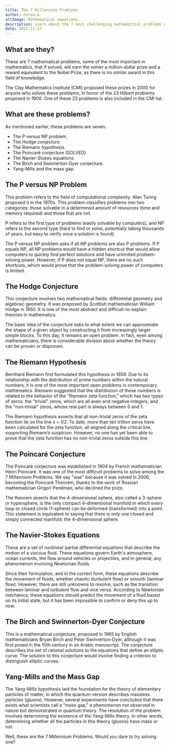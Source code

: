 ```yaml
---
title: The 7 Millennium Problems  
author: nerea-a  
altImage: Mathematical equations.  
description: Learn about the 7 most challenging mathematical problems of the millennium, whose resolution promises to revolutionize knowledge and offer a million-dollar prize.  
date: 2023-11-17  
---
```


## What are they?

These are 7 mathematical problems, some of the most important in mathematics, that if solved, will earn the solver a million-dollar prize and a reward equivalent to the Nobel Prize, as there is no similar award in this field of knowledge.

The Clay Mathematics Institute (CMI) proposed these prizes in 2000 for anyone who solves these problems, in honor of the 23 Hilbert problems proposed in 1900. One of these 23 problems is also included in the CMI list.

## What are these problems?

As mentioned earlier, these problems are seven:

- The P versus NP problem.
- The Hodge conjecture.
- The Riemann hypothesis.
- The Poincaré conjecture (SOLVED).
- The Navier-Stokes equations.
- The Birch and Swinnerton-Dyer conjecture.
- Yang-Mills and the mass gap.

## The P versus NP Problem

This problem refers to the field of computational complexity. Alan Turing proposed it in the 1970s. This problem classifies problems into two categories: those solvable in a determined amount of resources (time and memory required) and those that are not.

P refers to the first type of problems (easily solvable by computers), and NP refers to the second type (hard to find or solve, potentially taking thousands of years, but easy to verify once a solution is found).

The P versus NP problem asks if all NP problems are also P problems. If P equals NP, all NP problems would have a hidden shortcut that would allow computers to quickly find perfect solutions and have unlimited problem-solving power. However, if P does not equal NP, there are no such shortcuts, which would prove that the problem-solving power of computers is limited.

## The Hodge Conjecture

This conjecture involves two mathematical fields: differential geometry and algebraic geometry. It was proposed by Scottish mathematician William Hodge in 1950. It is one of the most abstract and difficult-to-explain theories in mathematics.

The basic idea of the conjecture asks to what extent we can approximate the shape of a given object by constructing it from increasingly larger simple blocks. To this day, it remains an open problem. In fact, even among mathematicians, there is considerable division about whether the theory can be proven or disproven.

## The Riemann Hypothesis

Bernhard Riemann first formulated this hypothesis in 1859. Due to its relationship with the distribution of prime numbers within the natural numbers, it is one of the most important open problems in contemporary mathematics. Riemann suggested that the distribution of these numbers is related to the behavior of the "Riemann zeta function," which has two types of zeros: the "trivial" zeros, which are all even and negative integers, and the "non-trivial" zeros, whose real part is always between 0 and 1.

The Riemann hypothesis asserts that all non-trivial zeros of the zeta function lie on the line x = 1/2. To date, more than ten trillion zeros have been calculated for the zeta function, all aligned along the critical line, supporting Riemann’s suspicion. However, no one has yet been able to prove that the zeta function has no non-trivial zeros outside this line.

## The Poincaré Conjecture

The Poincaré conjecture was established in 1904 by French mathematician Henri Poincaré. It was one of the most difficult problems to solve among the 7 Millennium Problems. We say "was" because it was solved in 2006, becoming the Poincaré Theorem, thanks to the work of Russian mathematician Grigori Perelman, who declined the prize.

The theorem asserts that the 4-dimensional sphere, also called a 3-sphere or hypersphere, is the only compact 4-dimensional manifold in which every loop or closed circle (1-sphere) can be deformed (transformed) into a point. This statement is equivalent to saying that there is only one closed and simply connected manifold: the 4-dimensional sphere.

## The Navier-Stokes Equations

These are a set of nonlinear partial differential equations that describe the motion of a viscous fluid. These equations govern Earth's atmosphere, ocean currents, the flow around vehicles or projectiles, and in general, any phenomenon involving Newtonian fluids.

Since their formulation, and in the correct form, these equations describe the movement of fluids, whether chaotic (turbulent flow) or smooth (laminar flow). However, there are still unknowns to resolve, such as the transition between laminar and turbulent flow and vice versa. According to Newtonian mechanics, these equations should predict the movement of a fluid based on its initial state, but it has been impossible to confirm or deny this up to now.

## The Birch and Swinnerton-Dyer Conjecture

This is a mathematical conjecture, proposed in 1965 by English mathematicians Bryan Birch and Peter Swinnerton-Dyer, although it was first posed in the 10th century in an Arabic manuscript. The conjecture describes the set of rational solutions to the equations that define an elliptic curve. The solution to this conjecture would involve finding a criterion to distinguish elliptic curves.

## Yang-Mills and the Mass Gap

The Yang-Mills hypothesis laid the foundation for the theory of elementary particles of matter, in which the quantum version describes massless particles (gluons). However, several experiments have concluded that there exists what scientists call a "mass gap," a phenomenon not observed in nature but demonstrated in quantum theory. The resolution of the problem involves determining the existence of the Yang-Mills theory. In other words, determining whether all the particles in this theory (gluons) have mass or not.

Well, these are the 7 Millennium Problems. Would you dare to try solving one?
